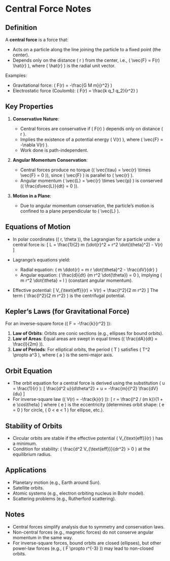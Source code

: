 # Central Force Notes

## Definition
A **central force** is a force that:
- Acts on a particle along the line joining the particle to a fixed point (the center).
- Depends only on the distance \( r \) from the center, i.e., \( \vec{F} = F(r) \hat{r} \), where \( \hat{r} \) is the radial unit vector.

Examples:
- Gravitational force: \( F(r) = -\frac{G M m}{r^2} \)
- Electrostatic force (Coulomb): \( F(r) = \frac{k q_1 q_2}{r^2} \)

## Key Properties
1. **Conservative Nature**:
   - Central forces are conservative if \( F(r) \) depends only on distance \( r \).
   - Implies the existence of a potential energy \( V(r) \), where \( \vec{F} = -\nabla V(r) \).
   - Work done is path-independent.

2. **Angular Momentum Conservation**:
   - Central forces produce no torque (\( \vec{\tau} = \vec{r} \times \vec{F} = 0 \)), since \( \vec{F} \) is parallel to \( \vec{r} \).
   - Angular momentum \( \vec{L} = \vec{r} \times \vec{p} \) is conserved (\( \frac{d\vec{L}}{dt} = 0 \)).

3. **Motion in a Plane**:
   - Due to angular momentum conservation, the particle’s motion is confined to a plane perpendicular to \( \vec{L} \).

## Equations of Motion
- In polar coordinates (\( r, \theta \)), the Lagrangian for a particle under a central force is:
  \[
  L = \frac{1}{2} m (\dot{r}^2 + r^2 \dot{\theta}^2) - V(r)
  \]
- Lagrange’s equations yield:
  - Radial equation: \( m \ddot{r} = m r \dot{\theta}^2 - \frac{dV}{dr} \)
  - Angular equation: \( \frac{d}{dt} (m r^2 \dot{\theta}) = 0 \), implying \( m r^2 \dot{\theta} = l \) (constant angular momentum).

- Effective potential: 
  \[
  V_{\text{eff}}(r) = V(r) + \frac{l^2}{2 m r^2}
  \]
  The term \( \frac{l^2}{2 m r^2} \) is the centrifugal potential.

## Kepler’s Laws (for Gravitational Force)
For an inverse-square force (\( F = -\frac{k}{r^2} \)):
1. **Law of Orbits**: Orbits are conic sections (e.g., ellipses for bound orbits).
2. **Law of Areas**: Equal areas are swept in equal times (\( \frac{dA}{dt} = \frac{l}{2m} \)).
3. **Law of Periods**: For elliptical orbits, the period \( T \) satisfies \( T^2 \propto a^3 \), where \( a \) is the semi-major axis.

## Orbit Equation
- The orbit equation for a central force is derived using the substitution \( u = \frac{1}{r} \):
  \[
  \frac{d^2 u}{d\theta^2} + u = -\frac{m}{l^2} \frac{dV}{du}
  \]
- For inverse-square law (\( V(r) = -\frac{k}{r} \)):
  \[
  r = \frac{l^2 / (m k)}{1 + e \cos\theta}
  \]
  where \( e \) is the eccentricity (determines orbit shape: \( e = 0 \) for circle, \( 0 < e < 1 \) for ellipse, etc.).

## Stability of Orbits
- Circular orbits are stable if the effective potential \( V_{\text{eff}}(r) \) has a minimum.
- Condition for stability: \( \frac{d^2 V_{\text{eff}}}{dr^2} > 0 \) at the equilibrium radius.

## Applications
- Planetary motion (e.g., Earth around Sun).
- Satellite orbits.
- Atomic systems (e.g., electron orbiting nucleus in Bohr model).
- Scattering problems (e.g., Rutherford scattering).

## Notes
- Central forces simplify analysis due to symmetry and conservation laws.
- Non-central forces (e.g., magnetic forces) do not conserve angular momentum in the same way.
- For inverse-square forces, bound orbits are closed (ellipses), but other power-law forces (e.g., \( F \propto r^{-3} \)) may lead to non-closed orbits.

